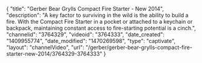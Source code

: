 {
    "title": "Gerber Bear Grylls Compact Fire Starter - New 2014",
    "description": "A key factor to surviving in the wild is the ability to build a fire. With the Compact Fire Starter in a pocket or attached to a keychain or backpack, maintaining constant access to fire-starting potential is a cinch.",
    "channelid": "3764329",
    "videoid": "3764333",
    "date_created": "1409955774",
    "date_modified": "1470269598",
    "type": "captivate",
    "layout": "channelVideo",
    "url": "\/gerber\/gerber-bear-grylls-compact-fire-starter-new-2014\/3764329-3764333"
}